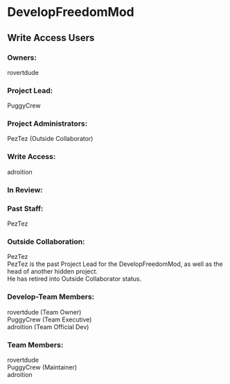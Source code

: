 # DevelopFreedomMod #  
## Write Access Users ##  
### Owners: ###  
rovertdude  

### Project Lead: ###
PuggyCrew  

### Project Administrators: ###
PezTez (Outside Collaborator)  

### Write Access: ###  
adroition  

### In Review: ###

### Past Staff: ###
PezTez  

### Outside Collaboration: ###
PezTez  
PezTez is the past Project Lead for the DevelopFreedomMod, as well as the head of another hidden project.  
He has retired into Outside Collaborator status.  

### Develop-Team Members: ###
rovertdude (Team Owner)  
PuggyCrew (Team Executive)  
adroition (Team Official Dev)  

### Team Members: ###
rovertdude  
PuggyCrew (Maintainer)  
adroition  
